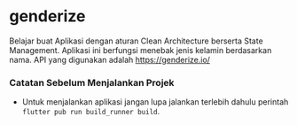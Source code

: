 # genderize

Belajar buat Aplikasi dengan aturan Clean Architecture berserta State Management.
Aplikasi ini berfungsi menebak jenis kelamin berdasarkan nama.
API yang digunakan adalah https://genderize.io/

### Catatan Sebelum Menjalankan Projek
- Untuk menjalankan aplikasi jangan lupa jalankan terlebih dahulu perintah `flutter pub run build_runner build`.